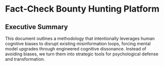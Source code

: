 <!--
Title: Fact‑Check Bounty Hunting Platform – White Book v0.1
Author: Mizuho T
License: CC BY-SA 4.0
Created: 2025‑08‑01
-->

# Fact‑Check Bounty Hunting Platform
## Executive Summary

This document outlines a methodology that intentionally leverages human cognitive biases to disrupt existing misinformation loops, forcing mental model upgrades through engineered cognitive dissonance. Instead of avoiding biases, we turn them into strategic tools for psychological defense and transformation.